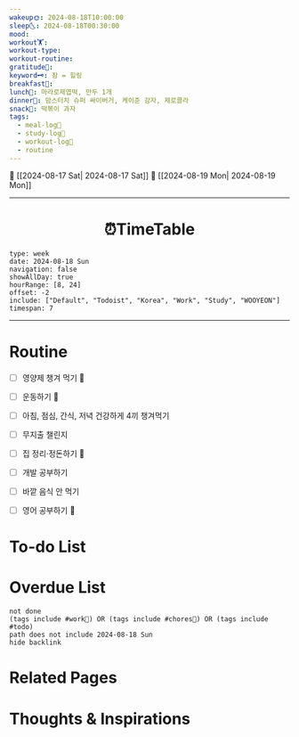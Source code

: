 ```yaml
---
wakeup🌞: 2024-08-18T10:00:00
sleep🌜: 2024-08-18T00:30:00
mood: 
workout🏋️: 
workout-type: 
workout-routine: 
gratitude🙏: 
keyword🗝️: 잠 = 힐링
breakfast🍳: 
lunch🍚: 마라로제엽떡, 만두 1개
dinner🥗: 맘스터치 슈퍼 싸이버거, 케이준 감자, 제로콜라
snack🍬: 떡볶이 과자
tags:
  - meal-log📝
  - study-log📓
  - workout-log💪
  - routine
---
```


🔺 [[2024-08-17 Sat| 2024-08-17 Sat]]
🔻 [[2024-08-19 Mon| 2024-08-19 Mon]]
___
<h1> <center>⏰TimeTable </center> </h1>

```gEvent
type: week
date: 2024-08-18 Sun
navigation: false
showAllDay: true
hourRange: [8, 24]
offset: -2
include: ["Default", "Todoist", "Korea", "Work", "Study", "WOOYEON"]
timespan: 7
```

--- 


# Routine 

- [ ] 영양제 챙겨 먹기 🔼 
- [ ] 운동하기 🔼
- [ ] 아침, 점심, 간식, 저녁 건강하게 4끼 챙겨먹기
- [ ] 무지출 챌린지 
- [ ] 집 정리·정돈하기 🔼
- [ ] 개발 공부하기
- [ ] 바깥 음식 안 먹기 
- [ ] 영어 공부하기 🔼 


# To-do List


# Overdue List
```tasks
not done
(tags include #work💼) OR (tags include #chores🧺) OR (tags include #todo)
path does not include 2024-08-18 Sun
hide backlink
```

# Related Pages



# Thoughts & Inspirations

